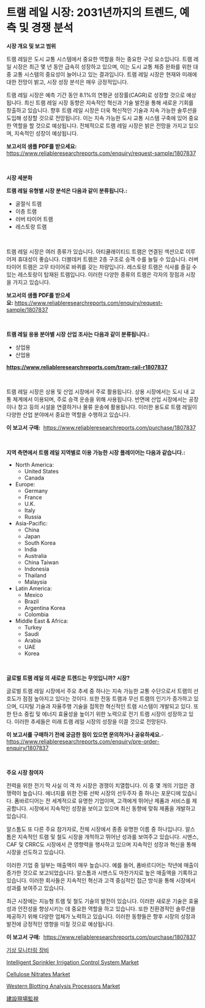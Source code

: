 <p><h1>트램 레일 시장: 2031년까지의 트렌드, 예측 및 경쟁 분석</h1></p><p><strong>시장 개요 및 보고 범위</strong></p>
<p><p>트램 레일은 도시 교통 시스템에서 중요한 역할을 하는 중요한 구성 요소입니다. 트램 레일 시장은 최근 몇 년 동안 급속히 성장하고 있으며, 이는 도시 교통 체증 완화를 위한 대중 교통 시스템의 중요성이 늘어나고 있는 결과입니다. 트램 레일 시장은 현재와 미래에 대한 전망이 밝고, 시장 성장 분석은 매우 긍정적입니다. </p><p>트램 레일 시장은 예측 기간 동안 8.1%의 연평균 성장률(CAGR)로 성장할 것으로 예상됩니다. 최신 트램 레일 시장 동향은 지속적인 혁신과 기술 발전을 통해 새로운 기회를 창출하고 있습니다. 향후 트램 레일 시장은 더욱 혁신적인 기술과 지속 가능한 솔루션을 도입해 성장할 것으로 전망됩니다. 이는 지속 가능한 도시 교통 시스템 구축에 있어 중요한 역할을 할 것으로 예상됩니다. 전체적으로 트램 레일 시장은 밝은 전망을 가지고 있으며, 지속적인 성장이 예상됩니다.</p></p>
<p><strong>보고서의 샘플 PDF를 받으세요:</strong> <a href="https://www.reliableresearchreports.com/enquiry/request-sample/1807837">https://www.reliableresearchreports.com/enquiry/request-sample/1807837</a></p>
<p>&nbsp;</p>
<p><strong>시장 세분화</strong></p>
<p><strong>트램 레일 유형별 시장 분석은 다음과 같이 분류됩니다.:</strong></p>
<p><ul><li>굴절식 트램</li><li>이층 트램</li><li>러버 타이어 트램</li><li>레스토랑 트램</li></ul></p>
<p>&nbsp;</p>
<p><p>트램 레일 시장은 여러 종류가 있습니다. 아티큘래이티드 트램은 연결된 섹션으로 이루어져 휴대성이 좋습니다. 더블데커 트램은 2층 구조로 승객 수를 늘릴 수 있습니다. 러버 타이어 트램은 고무 타이어로 바퀴를 갖는 차량입니다. 레스토랑 트램은 식사를 즐길 수 있는 레스토랑이 탑재된 트램입니다. 이러한 다양한 종류의 트램은 각자의 장점과 시장을 가지고 있습니다.</p></p>
<p><strong>보고서의 샘플 PDF를 받으세요:</strong>&nbsp;<a href="https://www.reliableresearchreports.com/enquiry/request-sample/1807837">https://www.reliableresearchreports.com/enquiry/request-sample/1807837</a></p>
<p>&nbsp;</p>
<p><strong> 트램 레일 응용 분야별 시장 산업 조사는 다음과 같이 분류됩니다.:</strong></p>
<p><ul><li>상업용</li><li>산업용</li></ul></p>
<p><strong><a href="https://www.reliableresearchreports.com/tram-rail-r1807837">https://www.reliableresearchreports.com/tram-rail-r1807837</a></strong></p>
<p>&nbsp;</p>
<p><p>트램 레일 시장은 상용 및 산업 시장에서 주로 활용됩니다. 상용 시장에서는 도시 내 교통 체계에서 이용되며, 주로 승객 운송을 위해 사용됩니다. 반면에 산업 시장에서는 공장이나 창고 등의 시설을 연결하거나 물류 운송에 활용됩니다. 이러한 용도로 트램 레일이 다양한 산업 분야에서 중요한 역할을 수행하고 있습니다.</p></p>
<p><strong>이 보고서 구매:</strong>&nbsp; <a href="https://www.reliableresearchreports.com/purchase/1807837">https://www.reliableresearchreports.com/purchase/1807837</a></p>
<p>&nbsp;</p>
<p><strong>지역 측면에서 트램 레일 지역별로 이용 가능한 시장 플레이어는 다음과 같습니다.:</strong></p>
<p><ul>
    <li>
        North America:
        <ul>
            <li>United States</li>
            <li>Canada</li>
        </ul>
    </li>
    <li>
        Europe:
        <ul>
            <li>Germany</li>
            <li>France</li>
            <li>U.K.</li>
            <li>Italy</li>
            <li>Russia</li>
        </ul>
    </li>
    <li>
        Asia-Pacific:
        <ul>
            <li>China</li>
            <li>Japan</li>
            <li>South Korea</li>
            <li>India</li>
            <li>Australia</li>
            <li>China Taiwan</li>
            <li>Indonesia</li>
            <li>Thailand</li>
            <li>Malaysia</li>
        </ul>
    </li>
    <li>
        Latin America:
        <ul>
            <li>Mexico</li>
            <li>Brazil</li>
            <li>Argentina Korea</li>
            <li>Colombia</li>
        </ul>
    </li>
    <li>
        Middle East & Africa:
        <ul>
            <li>Turkey</li>
            <li>Saudi</li>
            <li>Arabia</li>
            <li>UAE</li>
            <li>Korea</li>
        </ul>
    </li>
    </ul></p>
<p>&nbsp;</p>
<p><strong>글로벌 트램 레일 의 새로운 트렌드는 무엇입니까? 시장?</strong></p>
<p><p>글로벌 트램 레일 시장에서 주요 추세 중 하나는 지속 가능한 교통 수단으로서 트램의 선호도가 점점 높아지고 있다는 것이다. 또한 전동 트램과 무선 트램의 인기가 증가하고 있으며, 디지털 기술과 자율주행 기술을 접목한 혁신적인 트램 시스템이 개발되고 있다. 또한 탄소 중립 및 에너지 효율성을 높이기 위한 노력으로 전기 트램 시장이 성장하고 있다. 이러한 추세들은 미래 트램 레일 시장의 성장을 이끌 것으로 전망된다.</p></p>
<p><strong>이 보고서를 구매하기 전에 궁금한 점이 있으면 문의하거나 공유하세요.</strong>- <a href="https://www.reliableresearchreports.com/enquiry/pre-order-enquiry/1807837">https://www.reliableresearchreports.com/enquiry/pre-order-enquiry/1807837</a></p>
<p>&nbsp;</p>
<p><strong>주요 시장 참여자</strong></p>
<p><p>전력을 위한 전기 딱 사실 이 객 차 시장은 경쟁이 치열합니다. 이 중 몇 개의 기업은 경쟁력이 높습니다. 에너지를 위한 전류 선박 시장의 선두주자 중 하나는 포문디에 있습니다. 폼바르디어는 전 세계적으로 유명한 기업이며, 고객에게 뛰어난 제품과 서비스를 제공합니다. 시장에서 지속적인 성장을 보이고 있으며 최신 동향에 맞춰 제품을 개발하고 있습니다.</p><p>알스톰도 또 다른 주요 참가자로, 전체 시장에서 종종 유명한 이름 중 하나입니다. 알스톰은 지속적인 트램 및 철도 시장을 개척하고 뛰어난 성과를 보여주고 있습니다. 시멘스, CAF 및 CRRC도 시장에서 큰 영향력을 행사하고 있으며 지속적인 성장과 혁신을 통해 시장을 선도하고 있습니다.</p><p>이러한 기업 중 일부는 매출액이 매우 높습니다. 예를 들어, 폼바르디어는 작년에 매출이 증가한 것으로 보고되었습니다. 알스톰과 시멘스도 마찬가지로 높은 매출액을 기록하고 있습니다. 이러한 회사들은 지속적인 혁신과 고객 중심적인 접근 방식을 통해 시장에서 성과를 보여주고 있습니다.</p><p>최근 시장에는 지능형 트램 및 철도 기술의 발전이 있습니다. 이러한 새로운 기술은 효율성과 안전성을 향상시키는 데 중요한 역할을 하고 있습니다. 또한 친환경적인 솔루션을 제공하기 위해 다양한 업체가 노력하고 있습니다. 이러한 동향들은 향후 시장의 성장과 발전에 긍정적인 영향을 미칠 것으로 예상됩니다.</p></p>
<p><strong>이 보고서 구매:</strong>&nbsp;&nbsp;<a href="https://www.reliableresearchreports.com/purchase/1807837">https://www.reliableresearchreports.com/purchase/1807837</a></p>
<p><p><a href="https://github.com/Howaoole34545/Market-Research-Report-List-1/blob/main/488512139033.md">기상 모니터링 장비</a></p><p><a href="https://github.com/nathandecarvalho/Market-Research-Report-List-3/blob/main/intelligent-sprinkler-irrigation-control-system-market.md">Intelligent Sprinkler Irrigation Control System Market</a></p><p><a href="https://issuu.com/reportprime-2/docs/cellulose-nitrates-market-size-2030.pptx">Cellulose Nitrates Market</a></p><p><a href="https://github.com/julyju69/Market-Research-Report-List-3/blob/main/western-blotting-analysis-processors-market.md">Western Blotting Analysis Processors Market</a></p><p><a href="https://github.com/CloydAbbott2023/Market-Research-Report-List-1/blob/main/989961842592.md">建設現場監視</a></p></p>